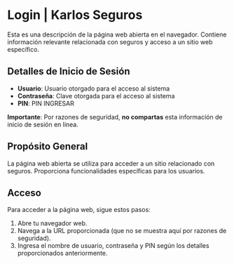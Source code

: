 # Login | Karlos Seguros

Esta es una descripción de la página web abierta en el navegador. Contiene información relevante relacionada con seguros y acceso a un sitio web específico.

## Detalles de Inicio de Sesión

- **Usuario**: Usuario otorgado para el acceso al sistema
- **Contraseña**: Clave otorgada para el acceso al sistema
- **PIN**: PIN INGRESAR

**Importante**: Por razones de seguridad, **no compartas** esta información de inicio de sesión en línea.

## Propósito General

La página web abierta se utiliza para acceder a un sitio relacionado con seguros. Proporciona funcionalidades específicas para los usuarios.

## Acceso

Para acceder a la página web, sigue estos pasos:

1. Abre tu navegador web.
2. Navega a la URL proporcionada (que no se muestra aquí por razones de seguridad).
3. Ingresa el nombre de usuario, contraseña y PIN según los detalles proporcionados anteriormente.
